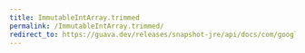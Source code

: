 ```yaml
---
title: ImmutableIntArray.trimmed
permalink: /ImmutableIntArray.trimmed/
redirect_to: https://guava.dev/releases/snapshot-jre/api/docs/com/google/common/primitives/ImmutableIntArray.html#trimmed--
---
```

